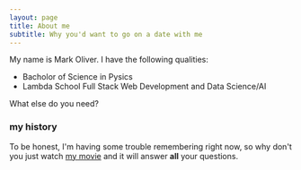 ```yaml
---
layout: page
title: About me
subtitle: Why you'd want to go on a date with me
---
```


My name is Mark Oliver. I have the following qualities:

- Bacholor of Science in Pysics
- Lambda School Full Stack Web Development and Data Science/AI

What else do you need?

### my history

To be honest, I'm having some trouble remembering right now, so why don't you just watch [my movie](http://en.wikipedia.org/wiki/The_Princess_Bride_%28film%29) and it will answer **all** your questions.
